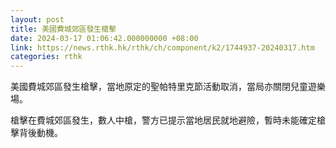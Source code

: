 ```yaml
---
layout: post
title: 美國費城郊區發生槍擊
date: 2024-03-17 01:06:42.000000000 +08:00
link: https://news.rthk.hk/rthk/ch/component/k2/1744937-20240317.htm
categories: rthk
---
```


美國費城郊區發生槍擊，當地原定的聖帕特里克節活動取消，當局亦關閉兒童遊樂場。

槍擊在費城郊區發生，數人中槍，警方已提示當地居民就地避險，暫時未能確定槍擊背後動機。
